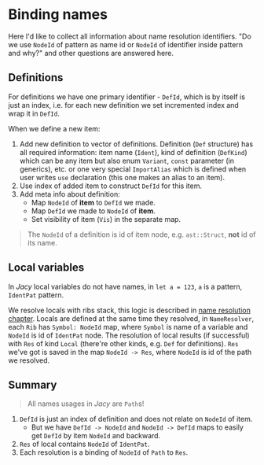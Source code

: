 # Binding names

Here I'd like to collect all information about name resolution identifiers. "Do we use `NodeId` of pattern as name id or `NodeId` of identifier inside pattern and why?" and other questions are answered here.

## Definitions

For definitions we have one primary identifier - `DefId`, which is by itself is just an index, i.e. for each new definition we set incremented index and wrap it in `DefId`.

When we define a new item:

1. Add new definition to vector of definitions. Definition (`Def` structure) has all required information: item name (`Ident`), kind of definition (`DefKind`) which can be any item but also enum `Variant`, `const` parameter (in generics), etc. or one very special `ImportAlias` which is defined when user writes `use` declaration (this one makes an alias to an item).
2. Use index of added item to construct `DefId` for this item.
3. Add meta info about definition:
   - Map `NodeId` of **item** to `DefId` we made.
   - Map `DefId` we made to `NodeId` of **item**.
   - Set visibility of item (`Vis`) in the separate map.

> The `NodeId` of a definition is id of item node, e.g. `ast::Struct`, **not** id of its name.

## Local variables

In _Jacy_ local variables do not have names, in `let a = 123`, `a` is a pattern, `IdentPat` pattern.

We resolve locals with ribs stack, this logic is described in [name resolution chapter](./name-resolution).
Locals are defined at the same time they resolved, in `NameResolver`, each `Rib` has `Symbol: NodeId` map, where `Symbol` is name of a variable and `NodeId` is id of `IdentPat` node.
The resolution of local results (if successful) with `Res` of kind `Local` (there're other kinds, e.g. `Def` for definitions).
`Res` we've got is saved in the map `NodeId -> Res`, where `NodeId` is id of the path we resolved.

## Summary

> All names usages in _Jacy_ are `Path`s!

1. `DefId` is just an index of definition and does not relate on `NodeId` of item.
   - But we have `DefId -> NodeId` and `NodeId -> DefId` maps to easily get `DefId` by item `NodeId` and backward.
2. `Res` of local contains `NodeId` of `IdentPat`.
3. Each resolution is a binding of `NodeId` of `Path` to `Res`.
